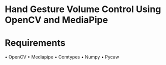 # Hand Gesture Volume Control Using OpenCV and MediaPipe
          



# Requirements
•	OpenCV
•	Mediapipe
•	Comtypes
•	Numpy
•	Pycaw

 
